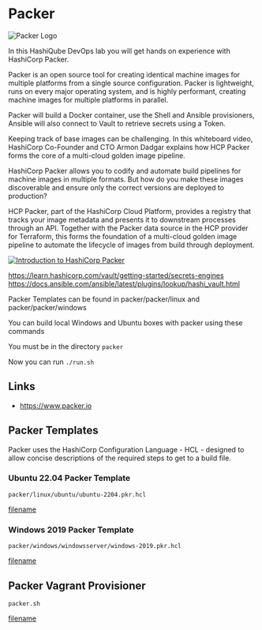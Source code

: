 # Packer

![Packer Logo](images/packer-logo.png?raw=true "Packer Logo")

In this HashiQube DevOps lab you will get hands on experience with HashiCorp Packer.

Packer is an open source tool for creating identical machine images for multiple platforms from a single source configuration. Packer is lightweight, runs on every major operating system, and is highly performant, creating machine images for multiple platforms in parallel.

Packer will build a Docker container, use the Shell and Ansible provisioners, Ansible will also connect to Vault to retrieve secrets using a Token.

Keeping track of base images can be challenging. In this whiteboard video, HashiCorp Co-Founder and CTO Armon Dadgar explains how HCP Packer forms the core of a multi-cloud golden image pipeline.

HashiCorp Packer allows you to codify and automate build pipelines for machine images in multiple formats. But how do you make these images discoverable and ensure only the correct versions are deployed to production?

HCP Packer, part of the HashiCorp Cloud Platform, provides a registry that tracks your image metadata and presents it to downstream processes through an API. Together with the Packer data source in the HCP provider for Terraform, this forms the foundation of a multi-cloud golden image pipeline to automate the lifecycle of images from build through deployment.

[![Introduction to HashiCorp Packer](images/maxresdefault.jpeg)](https://www.youtube.com/watch?v=r0I4TTO957w)

https://learn.hashicorp.com/vault/getting-started/secrets-engines
https://docs.ansible.com/ansible/latest/plugins/lookup/hashi_vault.html

Packer Templates can be found in packer/packer/linux and packer/packer/windows

You can build local Windows and Ubuntu boxes with packer using these commands

You must be in the directory `packer`

Now you can run `./run.sh`

## Links

- https://www.packer.io

## Packer Templates

Packer uses the HashiCorp Configuration Language - HCL - designed to allow concise descriptions of the required steps to get to a build file.

### Ubuntu 22.04 Packer Template

`packer/linux/ubuntu/ubuntu-2204.pkr.hcl`

[filename](packer/linux/ubuntu/ubuntu-2204.pkr.hcl ':include :type=code')

### Windows 2019 Packer Template

`packer/windows/windowsserver/windows-2019.pkr.hcl`

[filename](packer/windows/windowsserver/windows-2019.pkr.hcl ':include :type=code')
## Packer Vagrant Provisioner

`packer.sh`

[filename](packer.sh ':include :type=code')
